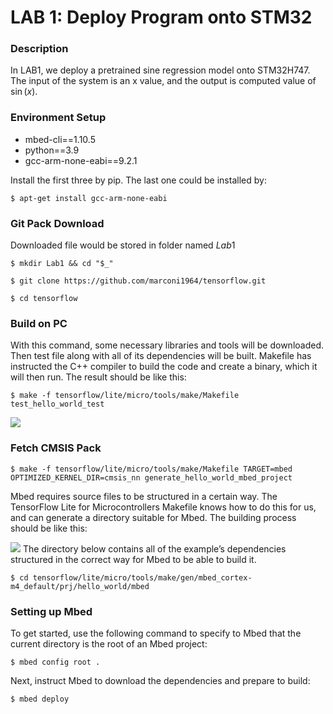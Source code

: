 # LAB 1: Deploy Program onto STM32
### Description
In LAB1, we deploy a pretrained sine regression model onto STM32H747. The input of the system is an x value, and the output is computed value of $\sin(x)$.

### Environment Setup
- mbed-cli==1.10.5
- python==3.9
- gcc-arm-none-eabi==9.2.1

Install the first three by pip. The last one could be installed by:

`$ apt-get install gcc-arm-none-eabi`

### Git Pack Download
Downloaded file would be stored in folder named $Lab1$

`$ mkdir Lab1 && cd "$_"`

`$ git clone https://github.com/marconi1964/tensorflow.git`

`$ cd tensorflow`


### Build on PC
With this command, some necessary libraries and tools will be downloaded. Then test file along with all of its dependencies will be built. Makefile has instructed the C++ compiler to build the code and create a binary, which it will then run. The result should be like this:
    
`$ make -f tensorflow/lite/micro/tools/make/Makefile test_hello_world_test`

![](https://i.imgur.com/56qXKtP.png)

### Fetch CMSIS Pack
`$ make -f tensorflow/lite/micro/tools/make/Makefile TARGET=mbed OPTIMIZED_KERNEL_DIR=cmsis_nn generate_hello_world_mbed_project`

Mbed requires source files to be structured in a certain way. The TensorFlow Lite for Microcontrollers Makefile knows how to do this for us, and can generate a directory suitable for Mbed. The building process should be like this:

![](https://i.imgur.com/tENEHNF.png)
The directory below contains all of the example’s dependencies structured in the correct way for Mbed to be able to build it.

`$ cd tensorflow/lite/micro/tools/make/gen/mbed_cortex-m4_default/prj/hello_world/mbed`



### Setting up Mbed
To get started, use the following command to specify to Mbed that the current directory is the root of an Mbed project:

`$ mbed config root .`
    
Next, instruct Mbed to download the dependencies and prepare to build:

`$ mbed deploy`


